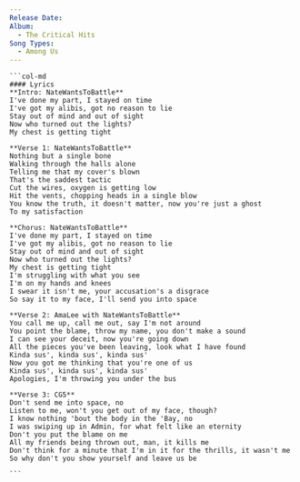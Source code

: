 ```yaml
---
Release Date: 
Album:
  - The Critical Hits
Song Types:
  - Among Us
---
```


````col
```col-md
#### Lyrics
**Intro: NateWantsToBattle**
I've done my part, I stayed on time
I've got my alibis, got no reason to lie
Stay out of mind and out of sight
Now who turned out the lights?
My chest is getting tight

**Verse 1: NateWantsToBattle**
Nothing but a single bone
Walking through the halls alone
Telling me that my cover's blown
That's the saddest tactic
Cut the wires, oxygen is getting low
Hit the vents, chopping heads in a single blow
You know the truth, it doesn't matter, now you're just a ghost
To my satisfaction

**Chorus: NateWantsToBattle**
I've done my part, I stayed on time
I've got my alibis, got no reason to lie
Stay out of mind and out of sight
Now who turned out the lights?
My chest is getting tight
I'm struggling with what you see
I'm on my hands and knees
I swear it isn't me, your accusation's a disgrace
So say it to my face, I'll send you into space

**Verse 2: AmaLee with NateWantsToBattle**
You call me up, call me out, say I'm not around
You point the blame, throw my name, you don't make a sound
I can see your deceit, now you're going down
All the pieces you've been leaving, look what I have found
Kinda sus', kinda sus', kinda sus'
Now you got me thinking that you're one of us
Kinda sus', kinda sus', kinda sus'
Apologies, I'm throwing you under the bus

**Verse 3: CG5**
Don't send me into space, no
Listen to me, won't you get out of my face, though?
I know nothing 'bout the body in the 'Bay, no
I was swiping up in Admin, for what felt like an eternity
Don't you put the blame on me
All my friends being thrown out, man, it kills me
Don't think for a minute that I'm in it for the thrills, it wasn't me
So why don't you show yourself and leave us be

```
````
